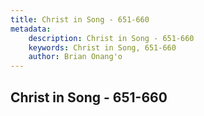 ```yaml
---
title: Christ in Song - 651-660
metadata:
    description: Christ in Song - 651-660
    keywords: Christ in Song, 651-660
    author: Brian Onang'o
---
```



## Christ in Song - 651-660
  